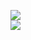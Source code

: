 [![](https://img.shields.io/badge/Made%20With-Github%20Spray-lightgrey.svg?style=for-the-badge&logo=github)](https://github.com/Annihil/github-spray#10748)  
[![](https://i.imgur.com/2DrTn0Z.gif)](https://github.com/Annihil/github-spray)